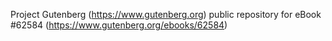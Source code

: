 Project Gutenberg (https://www.gutenberg.org) public repository for eBook #62584 (https://www.gutenberg.org/ebooks/62584)
